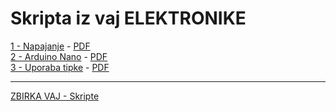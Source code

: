 # Skripta iz vaj ELEKTRONIKE

[1 - Napajanje]( ./Skripta/10-Napetostni_potencial.html ) - [PDF]( ./Skripta/10-Napetostni_potencial.pdf )  
[2 - Arduino Nano]( ./Skripta/20-krmilnik-Arduino-NANO.html ) - [PDF]( ./Skripta/20-krmilnik-Arduino-NANO.pdf )  
[3 - Uporaba tipke]( ./Skripta/30-Uporaba-tipke.html ) - [PDF]( ./Skripta/30-Uporaba-tipke.pdf )

---

[ZBIRKA VAJ - Skripte]( ./Skripta/Skripta.pdf )
